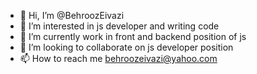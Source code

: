 - 👋 Hi, I’m @BehroozEivazi
- 👀 I’m interested in js developer and writing code
- 🌱 I’m currently work in front and backend position of js
- 💞️ I’m looking to collaborate on js developer position
- 📫 How to reach me behroozeivazi@yahoo.com
